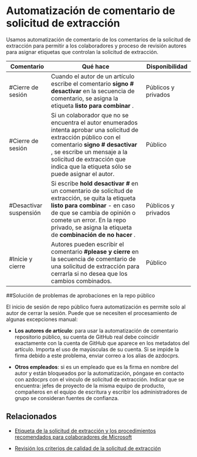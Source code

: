 # <a name="pull-request-comment-automation"></a>Automatización de comentario de solicitud de extracción

Usamos automatización de comentario de los comentarios de la solicitud de extracción para permitir a los colaboradores y proceso de revisión autores para asignar etiquetas que controlan la solicitud de extracción.

| Comentario | Qué hace | Disponibilidad|
| -------- |-------------|-------------|
|#Cierre de sesión | Cuando el autor de un artículo escribe el comentario **signo # desactivar** en la secuencia de comentario, se asigna la etiqueta **listo para combinar** . | Públicos y privados|
|#Cierre de sesión | Si un colaborador que no se encuentra el autor enumerados intenta aprobar una solicitud de extracción público con el comentario **signo # desactivar** , se escribe un mensaje a la solicitud de extracción que indica que la etiqueta sólo se puede asignar el autor. | Público |
|#Desactivar suspensión | Si escribe **hold desactivar #** en un comentario de solicitud de extracción, se quita la etiqueta **listo para combinar** - en caso de que se cambia de opinión o comete un error. En la repo privado, se asigna la etiqueta de **combinación de no hacer** . | Públicos y privados |
| #Inicie y cierre | Autores pueden escribir el comentario **#please y cierre** en la secuencia de comentario de una solicitud de extracción para cerrarla si no desea que los cambios combinados. | Público |

##<a name="troubleshooting-sign-offs-in-the-public-repo"></a>Solución de problemas de aprobaciones en la repo público

El inicio de sesión de repo público fuera automatización es permite solo al autor de cerrar la sesión. Puede que se necesiten el procesamiento de algunas excepciones manual:

- **Los autores de artículo**: para usar la automatización de comentario repositorio público, su cuenta de GitHub real debe coincidir exactamente con la cuenta de GitHub que aparece en los metadatos del artículo. Importa el uso de mayúsculas de su cuenta. Si se impide la firma debido a este problema, enviar correo a los alias de azdocprs.

- **Otros empleados**: si es un empleado que es la firma en nombre del autor y están bloqueados por la automatización, póngase en contacto con azdocprs con el vínculo de solicitud de extracción. Indicar que se encuentra: jefes de proyecto de la misma equipo de producto, compañeros en el equipo de escritura y escribir los administradores de grupo se consideran fuentes de confianza.



## <a name="related"></a>Relacionados

- [Etiqueta de la solicitud de extracción y los procedimientos recomendados para colaboradores de Microsoft](contributor-guide-pull-request-etiquette.md)

- [Revisión los criterios de calidad de la solicitud de extracción](contributor-guide-pr-criteria.md)
